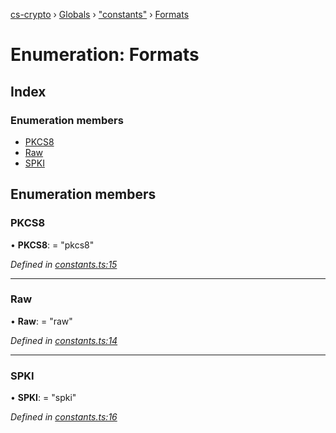 [cs-crypto](../README.md) › [Globals](../globals.md) › ["constants"](../modules/_constants_.md) › [Formats](_constants_.formats.md)

# Enumeration: Formats

## Index

### Enumeration members

* [PKCS8](_constants_.formats.md#pkcs8)
* [Raw](_constants_.formats.md#raw)
* [SPKI](_constants_.formats.md#spki)

## Enumeration members

###  PKCS8

• **PKCS8**: = "pkcs8"

*Defined in [constants.ts:15](https://github.com/very-amused/CS-crypto/blob/f347297/src/constants.ts#L15)*

___

###  Raw

• **Raw**: = "raw"

*Defined in [constants.ts:14](https://github.com/very-amused/CS-crypto/blob/f347297/src/constants.ts#L14)*

___

###  SPKI

• **SPKI**: = "spki"

*Defined in [constants.ts:16](https://github.com/very-amused/CS-crypto/blob/f347297/src/constants.ts#L16)*
